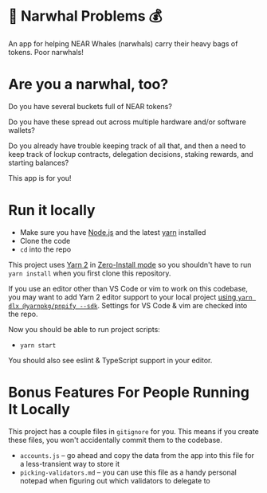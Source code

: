 🐳 Narwhal Problems 💰
======================

An app for helping NEAR Whales (narwhals) carry their heavy bags of tokens.
Poor narwhals!


Are you a narwhal, too?
=======================

Do you have several buckets full of NEAR tokens?

Do you have these spread out across multiple hardware and/or software wallets?

Do you already have trouble keeping track of all that, and then a need to keep
track of lockup contracts, delegation decisions, staking rewards, and starting
balances?

This app is for you!


Run it locally
==============

* Make sure you have [Node.js] and the latest [yarn] installed
* Clone the code
* `cd` into the repo

This project uses [Yarn 2](https://yarnpkg.com/getting-started/migration) in [Zero-Install mode](https://yarnpkg.com/features/zero-installs) so you shouldn't have to run `yarn install` when you first clone this repository.

If you use an editor other than VS Code or vim to work on this codebase, you may want to add Yarn 2 editor support to your local project [using `yarn dlx @yarnpkg/pnpify --sdk`](https://yarnpkg.com/getting-started/editor-sdks). Settings for VS Code & vim are checked into the repo.

Now you should be able to run project scripts:

* `yarn start`

You should also see eslint & TypeScript support in your editor.

  [Node.js]: https://nodejs.org/en/download/package-manager/
  [yarn]: https://yarnpkg.com/



Bonus Features For People Running It Locally
============================================

This project has a couple files in `gitignore` for you. This means if you create these files, you won't accidentally commit them to the codebase.

* `accounts.js` – go ahead and copy the data from the app into this file for a less-transient way to store it
* `picking-validators.md` – you can use this file as a handy personal notepad when figuring out which validators to delegate to